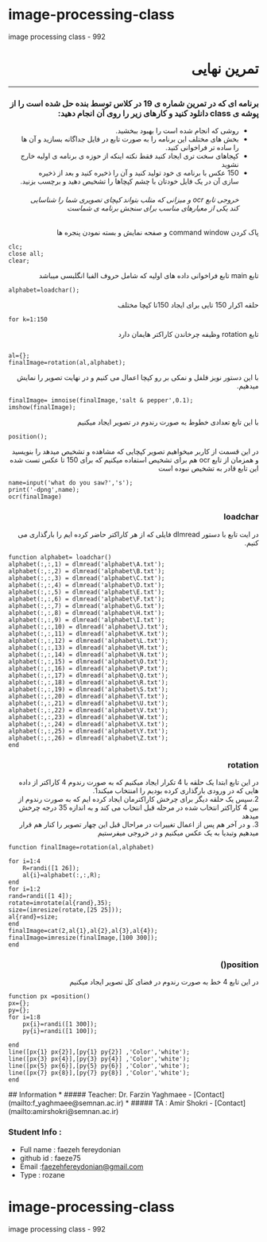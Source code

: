 # image-processing-class
image processing class - 992





<div dir="rtl">
 
 <h1> تمرین نهایی</h1>
 <hr>
 
 <h3> برنامه ای که در تمرین شماره ی 19 در کلاس توسط بنده حل شده است را از پوشه ی class دانلود کنید و کارهای زیر را روی آن انجام دهید:</h3>  
<ul>
 <li> روشی که انجام شده است را بهبود ببخشید.</li>
 <li>بخش های مختلف این برنامه را به صورت تابع در فایل جداگانه بسازید و آن ها را ساده تر فراخوانی کنید.
</li>
 <li>کپجاهای سخت تری ایجاد کنید فقط نکته اینکه از حوزه ی برنامه ی اولیه خارج نشوید
</li>
 <li>
  150 عکس با برنامه ی خود تولید کنید و آن را ذخیره کنید و بعد از ذخیره سازی آن در یک فایل خودتان با چشم کپچاها را تشخیص دهید و برچسب بزنید.
  </li>
 <h6>خروجی تابع ocr   و میزانی که متلب بتواند کپچای تصویری شما را شناسایی کند یکی از معیارهای مناسب برای سنجش برنامه ی شماست</h6>

</ul>
</div>

<div dir="rtl">
 پاک کردن command window و صفحه نمایش و بسته نمودن پنجره ها
 </div>
 
````
clc;
close all;
clear;
````
 <div dir="rtl">
تابع main
تابع فراخوانی داده های اولیه که شامل حروف الفبا انگلبسی میباشد
</div>

 ````
alphabet=loadchar();

````
 <div dir="rtl">
حلقه اکرار 150 تایی برای ایجاد 150تا کپچا مختلف 
</div>
 
 ````
for k=1:150
````
<div dir="rtl">
تابع rotation  وظیفه چرخاندن کاراکتر هایمان دارد
 </div>
 
 ````
 
al={};
finalImage=rotation(al,alphabet);

````
<div dir="rtl">
 با این دستور نویز فلفل و نمکی بر رو کپچا اعمال می کنیم و در نهایت تصویر را نمایش میدهیم. 
 </div>

````
finalImage= imnoise(finalImage,'salt & pepper',0.1);
imshow(finalImage);

````
<div dir="rtl">
با این تابع تعدادی خطوط به صورت رندوم در تصویر ایجاد میکنیم
 </div>

````
position();
````
<div dir="rtl">
در این قسمت از کاربر میخواهیم تصویر کپچایی که مشاهده و تشخیص میدهد را بنویسید و همزمان از تابع ocr  هم برای تشخیص استفاده میکنیم که برای 150 تا عکس تست شده این تابع قادر به تشخیص نبوده است
 </div>

````
name=input('what do you saw?','s');
print('-dpng',name);
ocr(finalImage)

````

<div dir="rtl">
 <h3> loadchar</h3>
در ایت تابع با دستور dlmread  فایلی که از هر کاراکتر حاضر کرده ایم را بارگذاری می کنیم.
</div>

````
function alphabet= loadchar()
alphabet(:,:,1) = dlmread('alphabet\A.txt');
alphabet(:,:,2) = dlmread('alphabet\B.txt');
alphabet(:,:,3) = dlmread('alphabet\C.txt');
alphabet(:,:,4) = dlmread('alphabet\D.txt');
alphabet(:,:,5) = dlmread('alphabet\E.txt');
alphabet(:,:,6) = dlmread('alphabet\F.txt');
alphabet(:,:,7) = dlmread('alphabet\G.txt');
alphabet(:,:,8) = dlmread('alphabet\H.txt');
alphabet(:,:,9) = dlmread('alphabet\I.txt');
alphabet(:,:,10) = dlmread('alphabet\J.txt');
alphabet(:,:,11) = dlmread('alphabet\K.txt');
alphabet(:,:,12) = dlmread('alphabet\L.txt');
alphabet(:,:,13) = dlmread('alphabet\M.txt');
alphabet(:,:,14) = dlmread('alphabet\N.txt');
alphabet(:,:,15) = dlmread('alphabet\O.txt');
alphabet(:,:,16) = dlmread('alphabet\P.txt');
alphabet(:,:,17) = dlmread('alphabet\Q.txt');
alphabet(:,:,18) = dlmread('alphabet\R.txt');
alphabet(:,:,19) = dlmread('alphabet\S.txt');
alphabet(:,:,20) = dlmread('alphabet\T.txt');
alphabet(:,:,21) = dlmread('alphabet\U.txt');
alphabet(:,:,22) = dlmread('alphabet\V.txt');
alphabet(:,:,23) = dlmread('alphabet\W.txt');
alphabet(:,:,24) = dlmread('alphabet\X.txt');
alphabet(:,:,25) = dlmread('alphabet\Y.txt');
alphabet(:,:,26) = dlmread('alphabet\Z.txt');
end

````

<div dir="rtl">
 <h3> rotation</h3>
 در این تابع ابتدا یک حلقه با 4 تکرار ایجاد میکنیم که به صورت رندوم 4 کاراکتر از داده هایی که در ورودی بارگذاری  کرده بودیم را امنتخاب میکند1.</br>
  2.سپس یک حلقه دیگر برای چرخش کاراکترمان ایجاد کرده ایم که به صورت رندوم از بین 4 کاراکتر انتخاب شده در مرحله قبل انتخاب می کند و به اندازه 35 درجه چرخش  میدهد</br>
  3. و در آخر هم پس از اعمال تغییرات در مراحال قبل این چهار تصویر را کنار هم قرار میدهیم وتبدیا به یک عکس میکنیم و در خروجی میفرستیم
 </div>

````
function finalImage=rotation(al,alphabet)

for i=1:4
    R=randi([1 26]);
    al{i}=alphabet(:,:,R);
end
for i=1:2
rand=randi([1 4]);
rotate=imrotate(al{rand},35);
size=(imresize(rotate,[25 25]));
al{rand}=size;
end 
finalImage=cat(2,al{1},al{2},al{3},al{4});
finalImage=imresize(finalImage,[100 300]);
end
````


<div dir="rtl">
 <h3> position()</h3>
 
در این تابع 4 خط  به صورت رندوم در فضای کل تصویر ایجاد میکنیم  </div>

````
function px =position()
px={};
py={};
for i=1:8
    px{i}=randi([1 300]);
    py{i}=randi([1 100]);
    
end 
line([px{1} px{2}],[py{1} py{2}] ,'Color','white');
line([px{3} px{4}],[py{3} py{4}] ,'Color','white');
line([px{5} px{6}],[py{5} py{6}] ,'Color','white');
line([px{7} px{8}],[py{7} py{8}] ,'Color','white');
end

````


</div>
## Information
* ##### Teacher: Dr. Farzin Yaghmaee - [Contact](mailto:f_yaghmaee@semnan.ac.ir)
* ##### TA : Amir Shokri - [Contact](mailto:amirshokri@semnan.ac.ir)

### Student Info :
* Full name : faezeh fereydonian
* github id : faeze75
* Email :faezehfereydonian@gmail.com
* Type : rozane
# image-processing-class
image processing class - 992
